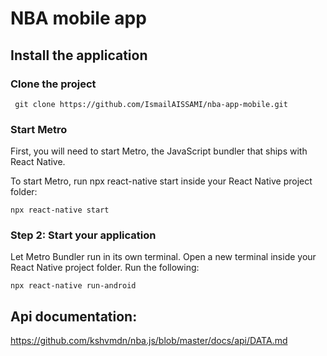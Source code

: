 # NBA mobile app

## Install the application

### Clone the project

```
 git clone https://github.com/IsmailAISSAMI/nba-app-mobile.git
```


### Start Metro

First, you will need to start Metro, the JavaScript bundler that ships with React Native.

To start Metro, run npx react-native start inside your React Native project folder:

``` npx react-native start ```

### Step 2: Start your application

Let Metro Bundler run in its own terminal. Open a new terminal inside your React Native project folder. Run the following:

``` npx react-native run-android ```

## Api documentation:

https://github.com/kshvmdn/nba.js/blob/master/docs/api/DATA.md
````
